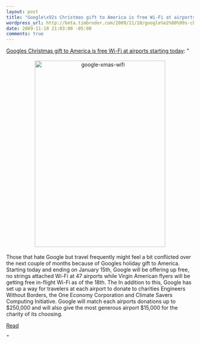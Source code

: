 ```yaml
--- 
layout: post
title: "Google\x92s Christmas gift to America is free Wi-Fi at airports starting today (reblog)"
wordpress_url: http://beta.timbroder.com/2009/11/10/google%e2%80%99s-christmas-gift-to-america-is-free-wi-fi-at-airports-starting-today-reblog/
date: 2009-11-10 21:03:00 -05:00
comments: true
---
```

<a href="http://feedproxy.google.com/~r/TheBoyGeniusReport/~3/XoTZjgYPRM4/">Googles Christmas gift to America is free Wi-Fi at airports starting today</a>: "<p style="text-align:center"><img style="margin:4px" title="google-xmas-wifi" src="http://media.boygeniusreport.com/wp-content/uploads/2009/11/google-xmas-wifi.jpg" alt="google-xmas-wifi" width="350" height="500"/></p>
<p>Those that hate Google but travel frequently might feel a bit conflicted over the next couple of months because of Googles holiday gift to America. Starting today and ending on January 15th, Google will be offering up free, no strings attached Wi-Fi at 47 airports while Virgin American flyers will be getting free in-flight Wi-Fi as of the 18th. The In addition to this, Google has set up a way for travelers at each airport to donate to charities Engineers Without Borders, the One Economy Corporation and Climate Savers Computing Initiative. Google will match each airports donations up to $250,000 and will also give the most generous airport $15,000 for the charity of its choosing.</p>
<p><span></span></p>
<p><a href="http://www.google.com/intl/en/press/pressrel/20091110_free_airport_wifi_holiday.html">Read</a></p>
<img src="http://feeds.feedburner.com/~r/TheBoyGeniusReport/~4/XoTZjgYPRM4" height="1" width="1"/>"
